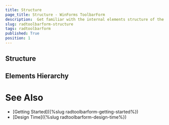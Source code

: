 ```yaml
---
title: Structure
page_title: Structure - WinForms ToolbarForm
description:  Get familiar with the internal elements structure of the WinForms ToolbarForm.  
slug: radtoolbarform-structure
tags: radtoolbarform
published: True
position: 1
---
```


  

## Structure




## Elements Hierarchy




# See Also

* [Getting Started]({%slug  radtoolbarform-getting-started%})
* [Design Time]({%slug  radtoolbarform-design-time%})